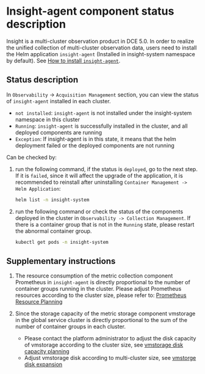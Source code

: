# Insight-agent component status description

Insight is a multi-cluster observation product in DCE 5.0. In order to realize the unified collection of multi-cluster observation data, users need to install the Helm application `insight-agent`
(Installed in insight-system namespace by default). See [How to install `insight-agent`](./install-agent.md).

## Status description

In `Observability` -> `Acquisition Management` section, you can view the status of `insight-agent` installed in each cluster.

- `not installed`: `insight-agent` is not installed under the insight-system namespace in this cluster
- `Running`: `insight-agent` is successfully installed in the cluster, and all deployed components are running
- `Exception`: If insight-agent is in this state, it means that the helm deployment failed or the deployed components are not running

Can be checked by:

1. run the following command, if the status is `deployed`, go to the next step. If it is `failed`, since it will affect the upgrade of the application, it is recommended to reinstall after uninstalling `Container Management -> Helm Application`:

     ```bash
     helm list -n insight-system
     ```

2. run the following command or check the status of the components deployed in the cluster in `Observability -> Collection Management`. If there is a container group that is not in the `Running` state, please restart the abnormal container group.

     ```bash
     kubectl get pods -n insight-system
     ```

## Supplementary instructions

1. The resource consumption of the metric collection component Prometheus in `insight-agent` is directly proportional to the number of container groups running in the cluster.
    Please adjust Prometheus resources according to the cluster size, please refer to: [Prometheus Resource Planning](../../best-practice/prometheus-res.md)

2. Since the storage capacity of the metric storage component vmstorage in the global service cluster is directly proportional to the sum of the number of container groups in each cluster.

     - Please contact the platform administrator to adjust the disk capacity of vmstorage according to the cluster size, see [vmstorage disk capacity planning](../../best-practice/vms-res-plan.md)
     - Adjust vmstorage disk according to multi-cluster size, see [vmstorge disk expansion](../../best-practice/modify-vms-disk.md)